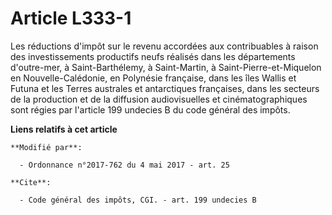 # Article L333-1

Les réductions d'impôt sur le revenu accordées aux contribuables à raison des investissements productifs neufs réalisés dans
les départements d'outre-mer, à Saint-Barthélemy, à Saint-Martin, à Saint-Pierre-et-Miquelon en Nouvelle-Calédonie, en
Polynésie française, dans les îles Wallis et Futuna et les Terres australes et antarctiques françaises, dans les secteurs de
la production et de la diffusion audiovisuelles et cinématographiques sont régies par l'article 199 undecies B du code
général des impôts.

**Liens relatifs à cet article**

	**Modifié par**:

	  - Ordonnance n°2017-762 du 4 mai 2017 - art. 25

	**Cite**:

	  - Code général des impôts, CGI. - art. 199 undecies B
